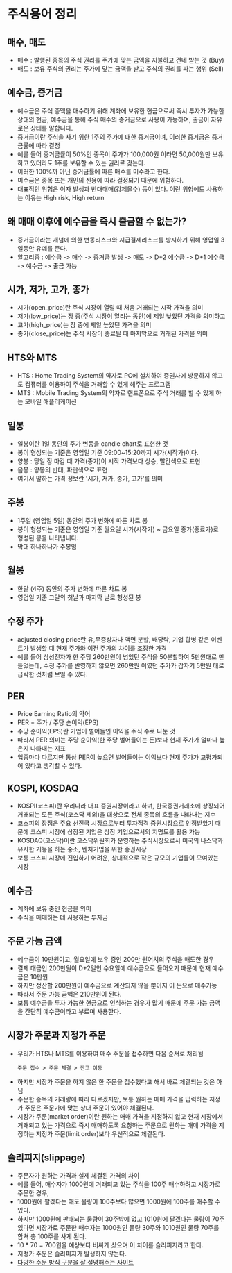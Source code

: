 # 주식용어 정리

## 매수, 매도
- 매수 : 발행된 종목의 주식 권리를 주가에 맞는 금액을 지불하고 건네 받는 것 (Buy)
- 매도 : 보유 주식의 권리는 주가에 맞는 금액을 받고 주식의 권리를 파는 행위 (Sell)

## 예수금, 증거금
- 예수금은 주식 종맥을 매수하기 위해 계좌에 보유한 현금으로써 즉시 투자가 가능한 상태의 현금, 예수금을 통해 주식 매수의 증거금으로 사용이 가능하며, 출금이 자유로운 상태를 말합니다.
- 증거금이란 주식을 사기 위한 1주의 주가에 대한 증거금이며, 이러한 증거금은 증거금률에 따라 결정
- 예를 들어 증거금률이 50%인 종목이 주가가 100,000원 이라면 50,000원만 보유하고 있더라도 1주를 보유할 수 있는 권리르 갖는다.
- 이러한 100%까 아닌 증거금률에 따른 매수를 미수라고 한다.
- 미수금은 종목 또는 개인의 신용에 따라 결정되기 때문에 위험하다.
- 대표적인 위험은 이자 발생과 반대매매(강제몰수) 등이 있다. 이런 위험에도 사용하는 이유는 High risk, High return

## 왜 매매 이후에 예수금을 즉시 출금할 수 없는가?
- 증거금이라는 개념에 의한 변동리스크와 지급결제리스크를 방지하기 위해 영업일 3일동안 유예를 준다.
- 알고리즘 : 예수금 -> 매수 -> 증거금 발생 -> 매도 -> D+2 예수금 -> D+1 예수금 -> 예수금 -> 출금 가능

## 시가, 저가, 고가, 종가
- 시가(open_price)란 주식 시장이 열릴 때 처음 거래되는 시작 가격을 의미
- 저가(low_price)는 장 중(주식 시장이 열리는 동안)에 제일 낮았던 가격을 의미하고
- 고가(high_price)는 장 중에 제일 높았던 가격을 의미
- 종가(close_price)는 주식 시장이 종료될 때 마지막으로 거래된 가격을 의미

## HTS와 MTS
- HTS : Home Trading System의 약자로 PC에 설치하여 증권사에 방문하지 않고도 컴퓨터를 이용하여 주식을 거래할 수 있게 해주는 프로그램
- MTS : Mobile Trading System의 약자로 핸드폰으로 주식 거래를 할 수 있게 하는 모바일 애플리케이션

## 일봉
- 일봉이란 1일 동안의 주가 변동을 candle chart로 표현한 것
- 봉이 형성되는 기준은 영업일 기준 09:00~15:20까지 시가(시작가)이다.
- 양봉 : 당일 장 마감 때 가격(종가)이 시작 가격보다 상승, 빨간색으로 표현
- 음봉 : 양봉의 반대, 파란색으로 표현
- 여기서 말하는 가격 정보란 '시가, 저가, 종가, 고가'를 의미

## 주봉
- 1주일 (영업일 5일) 동안의 주가 변화에 따른 차트 봉
- 봉이 형성되는 기준은 영업일 기준 월요일 시가(시작가) ~ 금요일 종가(종료가)로 형성된 봉을 나타냅니다.
- 막대 하나하나가 주봉임

## 월봉
- 한달 (4주) 동안의 주가 변화에 따른 차트 봉
- 영업일 기준 그달의 첫날과 마지막 날로 형성된 봉

## 수정 주가 
- adjusted closing price란 유,무증상자나 액면 분할, 배당락, 기업 합병 같은 이벤트가 발생할 때 현재 주가와
이전 주가의 차이를 조장한 가격
- 예를 들어 삼성전자가 한 주당 260만원이 넘었던 주식을 50분할하여 5만원대로 만들었는데, 수정 주가를 반영하지 않으면
260만원 이였던 주가가 갑자기 5만원 대로 급락한 것처럼 보일 수 있다.

## PER
- Price Earning Ratio의 약어
- PER = 주가 / 주당 순이익(EPS)
- 주당 순이익(EPS)란 기업이 벌어들인 이익을 주식 수로 나눈 것
- 따라서 PER 의미는 주당 순이익(한 주당 벌어들이는 돈)보다 현재 주가가 얼마나 높은지 나타내는 지표
- 업종마다 다르지만 통상 PER이 높으면 벌어들이는 이익보다 현재 주가가 고평가되어 있다고 생각할 수 있다.

## KOSPI, KOSDAQ
- KOSPI(코스피)란 우리나라 대표 증권시장이라고 하며, 한국증권거래소에 상장되어 거래되는 모든 주식(코스닥 제외)을
대상으로 전체 종목의 흐름을 나타내는 지수
- 코스피의 장점은 주요 선진국 시장으로부터 투자적격 증권시장으로 인정받았기 때문에 코스피 시장에 상장된 기업은 상장 기업으로서의 지명도를 활용 가능
- KOSDAQ(코스닥)이란 코스닥위원회가 운영하는 주식시장으로서 미국의 나스닥과 유사한 기능을 하는 중소, 벤처기업을
위한 증권시장
- 보통 코스피 시장에 진입하기 어려운, 상대적으로 작은 규모의 기업들이 모여있는 시장

## 예수금
- 계좌에 보유 중인 현금을 의미
- 주식을 매매하는 데 사용하는 투자금

## 주문 가능 금액
- 예수금이 10만원이고, 월요일에 보유 중인 200만 원어치의 주식을 매도한 경우
- 결제 대금인 200만원이 D+2일인 수요일에 예수금으로 들어오기 때문에 현재 예수금은 10만원
- 하지만 정산할 200만원이 예수금으로 계산되지 않을 뿐이지 이 돈으로 매수가능
- 따라서 주문 가능 금액은 210만원이 된다.
- 보통 예수금을 투자 가능한 현금으로 인식하는 경우가 많기 때문에 주문 가능 금액을 간단히 예수금이라고 부르며 사용한다.

## 시장가 주문과 지정가 주문
- 우리가 HTS나 MTS를 이용하여 매수 주문을 접수하면 다음 순서로 처리됨
    ```angular2html
    주문 접수 > 주문 체결 > 잔고 이동
    ```
- 하지만 시장가 주문을 하지 않은 한 주문을 접수했다고 해서 바로 체결되는 것은 아님
- 주문한 종목의 거래량에 따라 다르겠지만, 보통 원하는 매매 가격을 입력하는 지정가 주문은 주문가에 맞는 상대 주문이 있어야 체결된다.
- 시장가 주문(market order)이란 원하는 매매 가격을 지정하지 않고 현재 시장에서 거래되고 있는 가격으로 즉시 매매하도록 요청하는 주문으로
원하는 매매 가격을 지정하는 지정가 주문(limit order)보다 우선적으로 체결된다.

## 슬리피지(slippage)
- 주문자가 원하는 가격과 실제 체결된 가격의 차이
- 예를 들어, 매수자가 1000원에 거래되고 있는 주식을 100주 매수하려고 시장가로 주문한 경우,
- 1000원에 팔겠다는 매도 물량이 100주보다 많으면 1000원에 100주를 매수할 수 있다.
- 하지만 1000원에 판매되는 물량이 30주밖에 없고 1010원에 팔겠다는 물량이 70주 있다면 시장가로 주문한 매수자는
1000원인 물량 30주와 1010원인 물량 70주를 합쳐 총 100주를 사게 된다.
- 10 * 70 = 700원을 예상보다 비싸게 샀으며 이 차이를 슬리피지라고 한다.
- 지정가 주문은 슬리피지가 발생하지 않는다.
- [다양한 주문 방식 구분을 잘 설명해주는 사이트](https://apiece-korea.tistory.com/216)